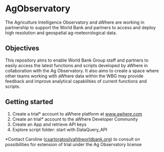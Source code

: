 # AgObservatory

The Agriculture Intelligence Observatory and aWhere are working in partnership to support the World Bank and partners to access and deploy high resolution and geospatial ag-meteorological data.

## Objectives

This repository aims to enable World Bank Group staff and partners to easily access the latest functions and scripts developed by aWhere in collaboration with the Ag Observatory. It also aims to create a space where other teams working with aWhere data within the WBG may provide feedback and improve analytical capabilities of current functions and scripts.

## Getting started

1) Create a trial* account to aWhere platform at www.awhere.com 
2) Create an trial* account to the aWhere Developer Community 
3) Create an App and retrieve API keys
4) Explore script folder: start with DataQuery_API 


*Contact Caroline (csartoratosilvaf@worldbank.org) to consult on possibilities for extension of trial under the Ag Observatory license
